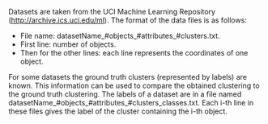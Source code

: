 Datasets are taken from the UCI Machine Learning Repository (http://archive.ics.uci.edu/ml). The format of the data files is as follows:

* File name: datasetName_#objects_#attributes_#clusters.txt.
* First line: number of objects.
* Then for the other lines: each line represents the coordinates of one object.

For some datasets the ground truth clusters (represented by labels) are known. This information can be used to compare the obtained clustering to the ground truth clustering. The labels of a dataset are in a file named datasetName_#objects_#attributes_#clusters_classes.txt. Each i-th line in these files gives the label of the cluster containing the i-th object. 
